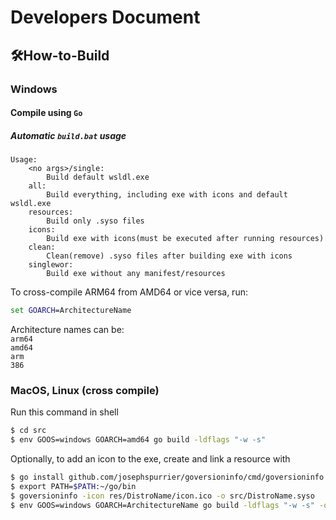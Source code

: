 # Developers Document

## 🛠How-to-Build

### Windows

#### Compile using `Go`

##### Automatic `build.bat` usage

```dos
Usage:
    <no args>/single:
        Build default wsldl.exe
    all:
        Build everything, including exe with icons and default wsldl.exe
    resources:
        Build only .syso files
    icons:
        Build exe with icons(must be executed after running resources)
    clean:
        Clean(remove) .syso files after building exe with icons
    singlewor:
        Build exe without any manifest/resources
```
To cross-compile ARM64 from AMD64 or vice versa, run:
```cmd
set GOARCH=ArchitectureName
```
Architecture names can be:\
`arm64`\
`amd64`\
`arm`\
`386`




### MacOS, Linux (cross compile)

Run this command in shell
```bash
$ cd src
$ env GOOS=windows GOARCH=amd64 go build -ldflags "-w -s"
```

Optionally, to add an icon to the exe, create and link a resource with
```bash
$ go install github.com/josephspurrier/goversioninfo/cmd/goversioninfo
$ export PATH=$PATH:~/go/bin
$ goversioninfo -icon res/DistroName/icon.ico -o src/DistroName.syso
$ env GOOS=windows GOARCH=ArchitectureName go build -ldflags "-w -s" -o DistroName.exe
```
